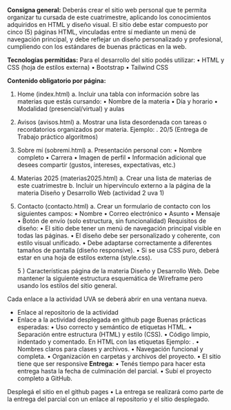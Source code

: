 **Consigna general:**
Deberás crear el sitio web personal que te permita organizar tu cursada de este cuatrimestre, aplicando los conocimientos adquiridos en HTML y diseño visual. El sitio
debe estar compuesto por cinco (5) páginas HTML, vinculadas entre sí mediante un menú de navegación principal, y debe reflejar un diseño personalizado y profesional, cumpliendo con los estándares de buenas prácticas en la web.

**Tecnologías permitidas:**
Para el desarrollo del sitio podés utilizar:
    • HTML y CSS (hoja de estilos externa)
    • Bootstrap
    • Tailwind CSS

**Contenido obligatorio por página:**
1. Home (index.html)
  a. Incluir una tabla con información sobre las materias que estás cursando:
    • Nombre de la materia
    • Día y horario
    • Modalidad (presencial/virtual) y aulas

2. Avisos (avisos.html)
  a. Mostrar una lista desordenada con tareas o recordatorios organizados por materia. Ejemplo: . 20/5 (Entrega de Trabajo práctico algoritmos)

3. Sobre mí (sobremi.html)
  a. Presentación personal con:
    • Nombre completo
    • Carrera
    • Imagen de perfil
    • Información adicional que desees compartir (gustos, intereses, expectativas, etc.)

4. Materias 2025 (materias2025.html)
  a. Crear una lista de materias de este cuatrimestre
  b. Incluir un hipervínculo externo a la página de la materia Diseño y Desarrollo Web (actividad 2 uva 1)

5. Contacto (contacto.html)
  a. Crear un formulario de contacto con los siguientes campos:
    • Nombre
    • Correo electrónico
    • Asunto
    • Mensaje
    • Botón de envío (solo estructura, sin funcionalidad)
  Requisitos de diseño:
    • El sitio debe tener un menú de navegación principal visible en todas las
    páginas.
    • El diseño debe ser personalizado y coherente, con estilo visual unificado.
    • Debe adaptarse correctamente a diferentes tamaños de pantalla (diseño
    responsive).
    • Si se usa CSS puro, deberá estar en una hoja de estilos externa (style.css).

   5 ) Características página de la materia Diseño y Desarrollo Web. Debe mantener la siguiente estructura esquemática de Wireframe pero usando los
estilos del sitio general.

 Cada enlace a la actividad UVA se deberá abrir en una ventana nueva.
  - Enlace al repositorio de la actividad
  - Enlace a la actividad desplegada en github page
Buenas prácticas esperadas:
  • Uso correcto y semántico de etiquetas HTML.
  • Separación entre estructura (HTML) y estilo (CSS).
  • Código limpio, indentado y comentado. En HTML con las etiquetas
Ejemplo: <!-- Esto es un comentario en HTML -->.
  • Nombres claros para clases y archivos.
  • Navegación funcional y completa.
  • Organización en carpetas y archivos del proyecto.
  • El sitio tiene que ser responsive
**Entrega**:
• Tenés tiempo para hacer esta entrega hasta la fecha de culminación del parcial.
• Subí el proyecto completo a GitHub.

Desplegá el sitio en el github pages
• La entrega se realizará como parte de la entrega del parcial con un enlace al
repositorio y el sitio desplegado.
